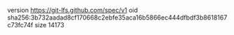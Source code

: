 version https://git-lfs.github.com/spec/v1
oid sha256:3b732aadad8cf170668c2ebfe35aca16b5866ec444dfbdf3b8618167c73fc74f
size 14173
